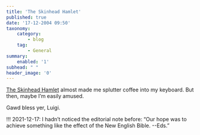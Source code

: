```yaml
---
title: 'The Skinhead Hamlet'
published: true
date: '17-12-2004 09:50'
taxonomy:
    category:
        - blog
    tag:
        - General
summary:
    enabled: '1'
subhead: " "
header_image: '0'
---
```


[The Skinhead Hamlet](https://web.archive.org/web/20040825092154/http://sub-zero.mit.edu/bakunin/hamlet.html) almost made me splutter coffee into my keyboard. But then, maybe I’m easily amused.

Gawd bless yer, Luigi.

!!! 2021-12-17: I hadn’t noticed the editorial note before: “Our hope was to achieve something like the effect of the New English Bible. --Eds.”
